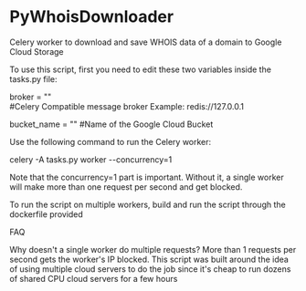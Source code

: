 # PyWhoisDownloader
Celery worker to download and save WHOIS data of a domain to Google Cloud Storage

To use this script, first you need to edit these two variables inside the tasks.py file:

broker      = ""    
#Celery Compatible message broker Example: redis://127.0.0.1

bucket_name = ""
#Name of the Google Cloud Bucket

Use the following command to run the Celery worker:

celery -A tasks.py worker --concurrency=1

Note that the concurrency=1 part is important. Without it, a single worker will make more than one request per second and get blocked.

To run the script on multiple workers, build and run the script through the dockerfile provided

FAQ

Why doesn't a single worker do multiple requests?
  More than 1 requests per second gets the worker's IP blocked. This script was built around the idea of using multiple cloud servers to do the job since it's cheap to run dozens of shared CPU cloud servers for a few hours
